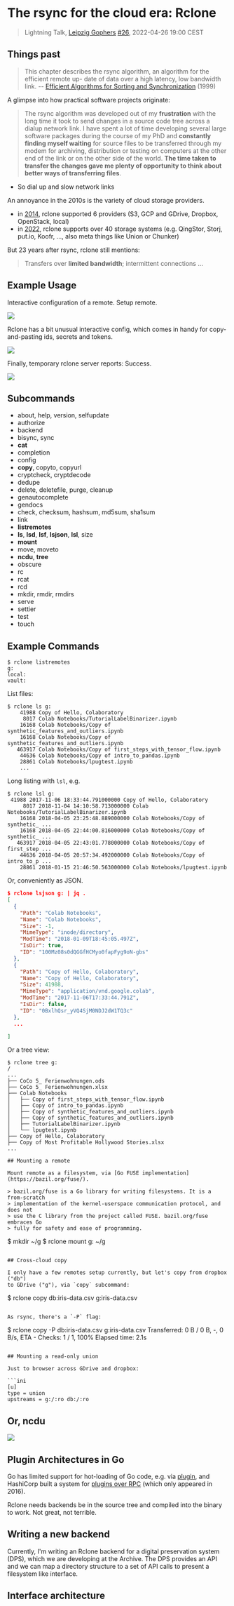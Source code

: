 # The rsync for the cloud era: Rclone

> Lightning Talk, [Leipzig Gophers](https://golangleipzig.space) [#26](https://golangleipzig.space/posts/meetup-26-invitation/), 2022-04-26 19:00 CEST

## Things past

> This chapter describes the rsync algorithm, an algorithm for the efficient remote up-
date of data over a high latency, low bandwidth link. -- [Efficient Algorithms for Sorting and
Synchronization](https://maths-people.anu.edu.au/~brent/pd/Tridgell-thesis.pdf) (1999)

A glimpse into how practical software projects originate:

> The rsync algorithm was developed out of my **frustration** with the long time it took
to send changes in a source code tree across a dialup network link. I have spent a
lot of time developing several large software packages during the course of my PhD
and **constantly finding myself waiting** for source files to be transferred through my
modem for archiving, distribution or testing on computers at the other end of the link
or on the other side of the world. **The time taken to transfer the changes gave me
plenty of opportunity to think about better ways of transferring files**.

* So dial up and slow network links

An annoyance in the 2010s is the variety of cloud storage providers.

* in [2014](http://web.archive.org/web/20141119184433/http://rclone.org/), rclone supported 6 providers (S3, GCP and GDrive, Dropbox, OpenStack, local)
* in [2022](...), rclone supports over 40 storage systems (e.g. QingStor, Storj, put.io, Koofr, ..., also meta things like Union or Chunker)

But 23 years after rsync, rclone still mentions:

> Transfers over **limited bandwidth**; intermittent connections ...

## Example Usage

Interactive configuration of a remote. Setup remote.

![](1-gcp-screen.png)

Rclone has a bit unusual interactive config, which comes in handy for copy-and-pasting ids, secrets and tokens.

![](2-rclone-interactive-config.png)

Finally, temporary rclone server reports: Success.

![](3-rclone-success.png)

## Subcommands

* about, help, version, selfupdate
* authorize
* backend
* bisync, sync
* **cat**
* completion
* config
* **copy**, copyto, copyurl
* cryptcheck, cryptdecode
* dedupe
* delete, deletefile, purge, cleanup
* genautocomplete
* gendocs
* check, checksum, hashsum, md5sum, sha1sum
* link
* **listremotes**
* **ls**, **lsd**, **lsf**, **lsjson**, **lsl**, size
* **mount**
* move, moveto
* **ncdu**, **tree**
* obscure
* rc
* rcat
* rcd
* mkdir, rmdir, rmdirs
* serve
* settier
* test
* touch

## Example Commands

```shell
$ rclone listremotes
g:
local:
vault:
```

List files:

```
$ rclone ls g:
    41988 Copy of Hello, Colaboratory
     8017 Colab Notebooks/TutorialLabelBinarizer.ipynb
    16168 Colab Notebooks/Copy of synthetic_features_and_outliers.ipynb
    16168 Colab Notebooks/Copy of synthetic_features_and_outliers.ipynb
   463917 Colab Notebooks/Copy of first_steps_with_tensor_flow.ipynb
    44636 Colab Notebooks/Copy of intro_to_pandas.ipynb
    28861 Colab Notebooks/lpugtest.ipynb
    ...
```

Long listing with `lsl`, e.g.

```shell
$ rclone lsl g:
 41988 2017-11-06 18:33:44.791000000 Copy of Hello, Colaboratory
     8017 2018-11-04 14:10:58.713000000 Colab Notebooks/TutorialLabelBinarizer.ipynb
    16168 2018-04-05 23:25:48.889000000 Colab Notebooks/Copy of synthetic_ ...
    16168 2018-04-05 22:44:00.816000000 Colab Notebooks/Copy of synthetic_ ...
   463917 2018-04-05 22:43:01.778000000 Colab Notebooks/Copy of first_step ...
    44636 2018-04-05 20:57:34.492000000 Colab Notebooks/Copy of intro_to_p ...
    28861 2018-01-15 21:46:50.563000000 Colab Notebooks/lpugtest.ipynb
```

Or, conveniently as JSON.

```json
$ rclone lsjson g: | jq .
[
  {
    "Path": "Colab Notebooks",
    "Name": "Colab Notebooks",
    "Size": -1,
    "MimeType": "inode/directory",
    "ModTime": "2018-01-09T18:45:05.497Z",
    "IsDir": true,
    "ID": "100Mz08s0dQGGfHCMyo0fapFyg9oN-gbs"
  },
  {
    "Path": "Copy of Hello, Colaboratory",
    "Name": "Copy of Hello, Colaboratory",
    "Size": 41988,
    "MimeType": "application/vnd.google.colab",
    "ModTime": "2017-11-06T17:33:44.791Z",
    "IsDir": false,
    "ID": "0BxlhQsr_yVQ4SjM0NDJ2dW1TQ3c"
  },
  ...

]
```

Or a tree view:

```shell
$ rclone tree g:
/
...
├── CoCo 5_ Ferienwohnungen.ods
├── CoCo 5_ Ferienwohnungen.xlsx
├── Colab Notebooks
│   ├── Copy of first_steps_with_tensor_flow.ipynb
│   ├── Copy of intro_to_pandas.ipynb
│   ├── Copy of synthetic_features_and_outliers.ipynb
│   ├── Copy of synthetic_features_and_outliers.ipynb
│   ├── TutorialLabelBinarizer.ipynb
│   └── lpugtest.ipynb
├── Copy of Hello, Colaboratory
├── Copy of Most Profitable Hollywood Stories.xlsx
...

## Mounting a remote

Mount remote as a filesystem, via [Go FUSE implementation](https://bazil.org/fuse/).

> bazil.org/fuse is a Go library for writing filesystems. It is a from-scratch
> implementation of the kernel-userspace communication protocol, and does not
> use the C library from the project called FUSE. bazil.org/fuse embraces Go
> fully for safety and ease of programming.

```
$ mkdir ~/g
$ rclone mount g: ~/g
```

## Cross-cloud copy

I only have a few remotes setup currently, but let's copy from dropbox ("db")
to GDrive ("g"), via `copy` subcommand:

```
$ rclone copy db:iris-data.csv g:iris-data.csv
```

As rsync, there's a `-P` flag:

```
$ rclone copy -P db:iris-data.csv g:iris-data.csv
Transferred:              0 B / 0 B, -, 0 B/s, ETA -
Checks:                 1 / 1, 100%
Elapsed time:         2.1s
```

## Mounting a read-only union

Just to browser across GDrive and dropbox:

```ini
[u]
type = union
upstreams = g:/:ro db:/:ro
```

## Or, ncdu

![](4-ncdu.png)

## Plugin Architectures in Go

Go has limited support for hot-loading of Go code, e.g. via
[plugin](https://pkg.go.dev/plugin), and HashiCorp built a system for [plugins
over RPC](https://github.com/hashicorp/go-plugin) (which only appeared in
2016).

Rclone needs backends be in the source tree and compiled into the binary to
work. Not great, not terrible.

## Writing a new backend

Currently, I'm writing an Rclone backend for a digital preservation system
(DPS), which we are developing at the Archive. The DPS provides an API and we
can map a directory structure to a set of API calls to present a filesystem
like interface.

## Interface architecture


